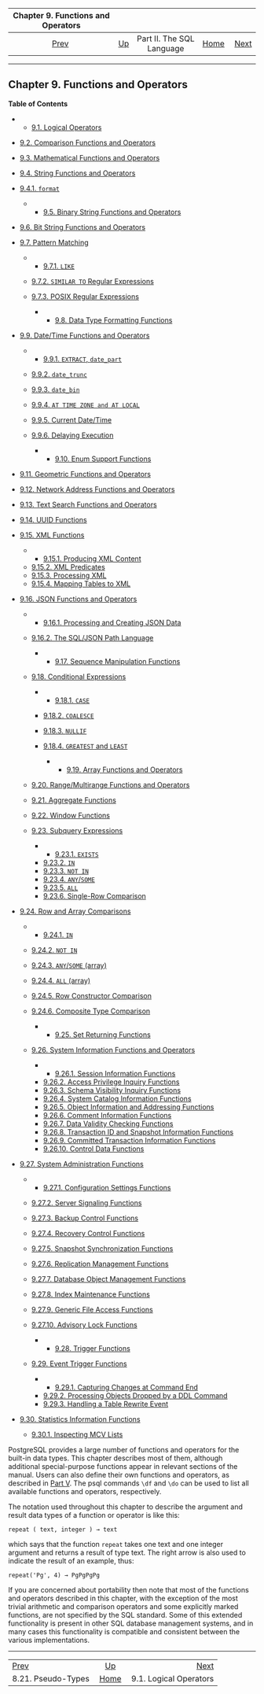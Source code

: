 <!--?xml version="1.0" encoding="UTF-8" standalone="no"?-->

|         Chapter 9. Functions and Operators         |                                            |                           |                                                       |                                                          |
| :------------------------------------------------: | :----------------------------------------- | :-----------------------: | ----------------------------------------------------: | -------------------------------------------------------: |
| [Prev](datatype-pseudo.html "8.21. Pseudo-Types")  | [Up](sql.html "Part II. The SQL Language") | Part II. The SQL Language | [Home](index.html "PostgreSQL 17devel Documentation") |  [Next](functions-logical.html "9.1. Logical Operators") |

***

## Chapter 9. Functions and Operators

**Table of Contents**

  * *   [9.1. Logical Operators](functions-logical.html)
* [9.2. Comparison Functions and Operators](functions-comparison.html)
* [9.3. Mathematical Functions and Operators](functions-math.html)
* [9.4. String Functions and Operators](functions-string.html)

    <!---->

* [9.4.1. `format`](functions-string.html#FUNCTIONS-STRING-FORMAT)

  * *   [9.5. Binary String Functions and Operators](functions-binarystring.html)
* [9.6. Bit String Functions and Operators](functions-bitstring.html)
* [9.7. Pattern Matching](functions-matching.html)

    <!---->

  * *   [9.7.1. `LIKE`](functions-matching.html#FUNCTIONS-LIKE)
  * [9.7.2. `SIMILAR TO` Regular Expressions](functions-matching.html#FUNCTIONS-SIMILARTO-REGEXP)
  * [9.7.3. POSIX Regular Expressions](functions-matching.html#FUNCTIONS-POSIX-REGEXP)

      * *   [9.8. Data Type Formatting Functions](functions-formatting.html)
* [9.9. Date/Time Functions and Operators](functions-datetime.html)

    <!---->

  * *   [9.9.1. `EXTRACT`, `date_part`](functions-datetime.html#FUNCTIONS-DATETIME-EXTRACT)
  * [9.9.2. `date_trunc`](functions-datetime.html#FUNCTIONS-DATETIME-TRUNC)
  * [9.9.3. `date_bin`](functions-datetime.html#FUNCTIONS-DATETIME-BIN)
  * [9.9.4. `AT TIME ZONE and AT LOCAL`](functions-datetime.html#FUNCTIONS-DATETIME-ZONECONVERT)
  * [9.9.5. Current Date/Time](functions-datetime.html#FUNCTIONS-DATETIME-CURRENT)
  * [9.9.6. Delaying Execution](functions-datetime.html#FUNCTIONS-DATETIME-DELAY)

      * *   [9.10. Enum Support Functions](functions-enum.html)
* [9.11. Geometric Functions and Operators](functions-geometry.html)
* [9.12. Network Address Functions and Operators](functions-net.html)
* [9.13. Text Search Functions and Operators](functions-textsearch.html)
* [9.14. UUID Functions](functions-uuid.html)
* [9.15. XML Functions](functions-xml.html)

    <!---->

  * *   [9.15.1. Producing XML Content](functions-xml.html#FUNCTIONS-PRODUCING-XML)
  * [9.15.2. XML Predicates](functions-xml.html#FUNCTIONS-XML-PREDICATES)
  * [9.15.3. Processing XML](functions-xml.html#FUNCTIONS-XML-PROCESSING)
  * [9.15.4. Mapping Tables to XML](functions-xml.html#FUNCTIONS-XML-MAPPING)

* [9.16. JSON Functions and Operators](functions-json.html)

  * *   [9.16.1. Processing and Creating JSON Data](functions-json.html#FUNCTIONS-JSON-PROCESSING)
  * [9.16.2. The SQL/JSON Path Language](functions-json.html#FUNCTIONS-SQLJSON-PATH)

      * *   [9.17. Sequence Manipulation Functions](functions-sequence.html)
  * [9.18. Conditional Expressions](functions-conditional.html)

    <!---->

      * *   [9.18.1. `CASE`](functions-conditional.html#FUNCTIONS-CASE)
    * [9.18.2. `COALESCE`](functions-conditional.html#FUNCTIONS-COALESCE-NVL-IFNULL)
    * [9.18.3. `NULLIF`](functions-conditional.html#FUNCTIONS-NULLIF)
    * [9.18.4. `GREATEST` and `LEAST`](functions-conditional.html#FUNCTIONS-GREATEST-LEAST)

      * *   [9.19. Array Functions and Operators](functions-array.html)
  * [9.20. Range/Multirange Functions and Operators](functions-range.html)
  * [9.21. Aggregate Functions](functions-aggregate.html)
  * [9.22. Window Functions](functions-window.html)
  * [9.23. Subquery Expressions](functions-subquery.html)

    <!---->

      * *   [9.23.1. `EXISTS`](functions-subquery.html#FUNCTIONS-SUBQUERY-EXISTS)
    * [9.23.2. `IN`](functions-subquery.html#FUNCTIONS-SUBQUERY-IN)
    * [9.23.3. `NOT IN`](functions-subquery.html#FUNCTIONS-SUBQUERY-NOTIN)
    * [9.23.4. `ANY`/`SOME`](functions-subquery.html#FUNCTIONS-SUBQUERY-ANY-SOME)
    * [9.23.5. `ALL`](functions-subquery.html#FUNCTIONS-SUBQUERY-ALL)
    * [9.23.6. Single-Row Comparison](functions-subquery.html#FUNCTIONS-SUBQUERY-SINGLE-ROW-COMP)

* [9.24. Row and Array Comparisons](functions-comparisons.html)

  * *   [9.24.1. `IN`](functions-comparisons.html#FUNCTIONS-COMPARISONS-IN-SCALAR)
  * [9.24.2. `NOT IN`](functions-comparisons.html#FUNCTIONS-COMPARISONS-NOT-IN)
  * [9.24.3. `ANY`/`SOME` (array)](functions-comparisons.html#FUNCTIONS-COMPARISONS-ANY-SOME)
  * [9.24.4. `ALL` (array)](functions-comparisons.html#FUNCTIONS-COMPARISONS-ALL)
  * [9.24.5. Row Constructor Comparison](functions-comparisons.html#ROW-WISE-COMPARISON)
  * [9.24.6. Composite Type Comparison](functions-comparisons.html#COMPOSITE-TYPE-COMPARISON)

      * *   [9.25. Set Returning Functions](functions-srf.html)
  * [9.26. System Information Functions and Operators](functions-info.html)

    <!---->

      * *   [9.26.1. Session Information Functions](functions-info.html#FUNCTIONS-INFO-SESSION)
    * [9.26.2. Access Privilege Inquiry Functions](functions-info.html#FUNCTIONS-INFO-ACCESS)
    * [9.26.3. Schema Visibility Inquiry Functions](functions-info.html#FUNCTIONS-INFO-SCHEMA)
    * [9.26.4. System Catalog Information Functions](functions-info.html#FUNCTIONS-INFO-CATALOG)
    * [9.26.5. Object Information and Addressing Functions](functions-info.html#FUNCTIONS-INFO-OBJECT)
    * [9.26.6. Comment Information Functions](functions-info.html#FUNCTIONS-INFO-COMMENT)
    * [9.26.7. Data Validity Checking Functions](functions-info.html#FUNCTIONS-INFO-VALIDITY)
    * [9.26.8. Transaction ID and Snapshot Information Functions](functions-info.html#FUNCTIONS-INFO-SNAPSHOT)
    * [9.26.9. Committed Transaction Information Functions](functions-info.html#FUNCTIONS-INFO-COMMIT-TIMESTAMP)
    * [9.26.10. Control Data Functions](functions-info.html#FUNCTIONS-INFO-CONTROLDATA)

* [9.27. System Administration Functions](functions-admin.html)

  * *   [9.27.1. Configuration Settings Functions](functions-admin.html#FUNCTIONS-ADMIN-SET)
  * [9.27.2. Server Signaling Functions](functions-admin.html#FUNCTIONS-ADMIN-SIGNAL)
  * [9.27.3. Backup Control Functions](functions-admin.html#FUNCTIONS-ADMIN-BACKUP)
  * [9.27.4. Recovery Control Functions](functions-admin.html#FUNCTIONS-RECOVERY-CONTROL)
  * [9.27.5. Snapshot Synchronization Functions](functions-admin.html#FUNCTIONS-SNAPSHOT-SYNCHRONIZATION)
  * [9.27.6. Replication Management Functions](functions-admin.html#FUNCTIONS-REPLICATION)
  * [9.27.7. Database Object Management Functions](functions-admin.html#FUNCTIONS-ADMIN-DBOBJECT)
  * [9.27.8. Index Maintenance Functions](functions-admin.html#FUNCTIONS-ADMIN-INDEX)
  * [9.27.9. Generic File Access Functions](functions-admin.html#FUNCTIONS-ADMIN-GENFILE)
  * [9.27.10. Advisory Lock Functions](functions-admin.html#FUNCTIONS-ADVISORY-LOCKS)

      * *   [9.28. Trigger Functions](functions-trigger.html)
  * [9.29. Event Trigger Functions](functions-event-triggers.html)

    <!---->

      * *   [9.29.1. Capturing Changes at Command End](functions-event-triggers.html#PG-EVENT-TRIGGER-DDL-COMMAND-END-FUNCTIONS)
    * [9.29.2. Processing Objects Dropped by a DDL Command](functions-event-triggers.html#PG-EVENT-TRIGGER-SQL-DROP-FUNCTIONS)
    * [9.29.3. Handling a Table Rewrite Event](functions-event-triggers.html#PG-EVENT-TRIGGER-TABLE-REWRITE-FUNCTIONS)

* [9.30. Statistics Information Functions](functions-statistics.html)

  * [9.30.1. Inspecting MCV Lists](functions-statistics.html#FUNCTIONS-STATISTICS-MCV)

PostgreSQL provides a large number of functions and operators for the built-in data types. This chapter describes most of them, although additional special-purpose functions appear in relevant sections of the manual. Users can also define their own functions and operators, as described in [Part V](server-programming.html "Part V. Server Programming"). The psql commands `\df` and `\do` can be used to list all available functions and operators, respectively.

The notation used throughout this chapter to describe the argument and result data types of a function or operator is like this:

    repeat ( text, integer ) → text

which says that the function `repeat` takes one text and one integer argument and returns a result of type text. The right arrow is also used to indicate the result of an example, thus:

    repeat('Pg', 4) → PgPgPgPg

If you are concerned about portability then note that most of the functions and operators described in this chapter, with the exception of the most trivial arithmetic and comparison operators and some explicitly marked functions, are not specified by the SQL standard. Some of this extended functionality is present in other SQL database management systems, and in many cases this functionality is compatible and consistent between the various implementations.

***

|                                                    |                                                       |                                                          |
| :------------------------------------------------- | :---------------------------------------------------: | -------------------------------------------------------: |
| [Prev](datatype-pseudo.html "8.21. Pseudo-Types")  |       [Up](sql.html "Part II. The SQL Language")      |  [Next](functions-logical.html "9.1. Logical Operators") |
| 8.21. Pseudo-Types                                 | [Home](index.html "PostgreSQL 17devel Documentation") |                                   9.1. Logical Operators |
